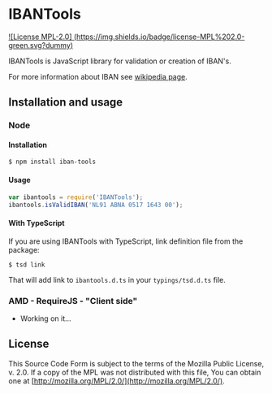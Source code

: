 # IBANTools

[![License MPL-2.0] (https://img.shields.io/badge/license-MPL%202.0-green.svg?dummy)](https://github.com/Simplify/ibantools/blob/master/LICENSE)

IBANTools is JavaScript library for validation or creation of IBAN's.

For more information about IBAN see [wikipedia page](https://en.wikipedia.org/wiki/International_Bank_Account_Number).

## Installation and usage

### Node

#### Installation

```
$ npm install iban-tools
```

#### Usage

```js
var ibantools = require('IBANTools');
ibantools.isValidIBAN('NL91 ABNA 0517 1643 00');
```

#### With TypeScript

If you are using IBANTools with TypeScript, link definition file from the package:

```
$ tsd link
```

That will add link to `ibantools.d.ts` in your `typings/tsd.d.ts` file.

### AMD - RequireJS - "Client side"

* Working on it...

## License

This Source Code Form is subject to the terms of the Mozilla Public
License, v. 2.0. If a copy of the MPL was not distributed with this
file, You can obtain one at [http://mozilla.org/MPL/2.0/](http://mozilla.org/MPL/2.0/).

